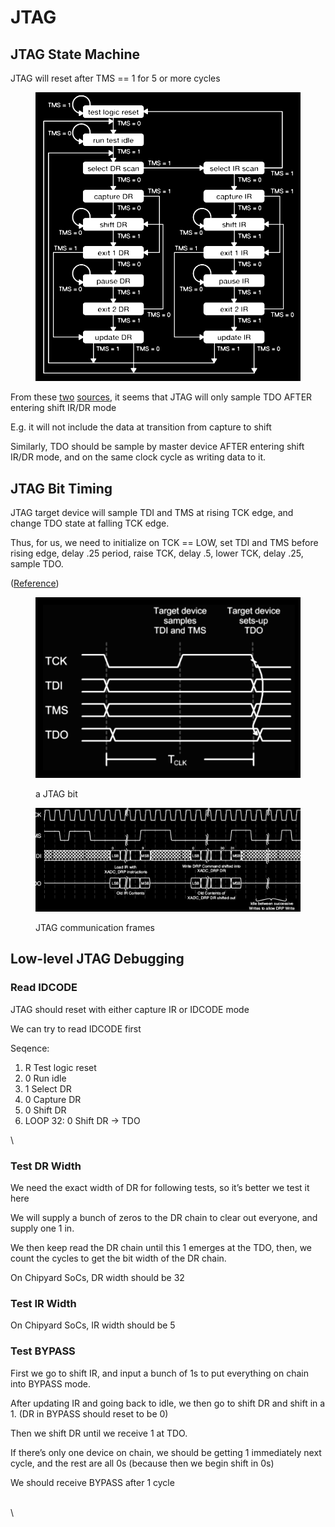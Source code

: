 # JTAG





## JTAG State Machine

JTAG will reset after TMS == 1 for 5 or more cycles

<figure><img src="../.gitbook/assets/image (2).png" alt=""><figcaption></figcaption></figure>

From these [two](https://www.fpga4fun.com/JTAG3.html) [sources](https://www2.lauterbach.com/pdf/training\_jtag.pdf), it seems that JTAG will only sample TDO AFTER entering shift IR/DR mode

E.g. it will not include the data at transition from capture to shift

Similarly, TDO should be sample by master device AFTER entering shift IR/DR mode, and on the same clock cycle as writing data to it.





## JTAG Bit Timing

JTAG target device will sample TDI and TMS at rising TCK edge, and change TDO state at falling TCK edge.

Thus, for us, we need to initialize on TCK == LOW, set TDI and TMS before rising edge, delay .25 period, raise TCK, delay .5, lower TCK, delay .25, sample TDO.

([Reference](https://developer.arm.com/documentation/dui0499/k/arm-dstream-target-interface-connections/signal-descriptions/jtag-port-timing-characteristics))



<figure><img src="../.gitbook/assets/image.png" alt=""><figcaption><p>a JTAG bit</p></figcaption></figure>



<figure><img src="../.gitbook/assets/image (1).png" alt=""><figcaption><p>JTAG communication frames</p></figcaption></figure>





## Low-level JTAG Debugging

### Read IDCODE

JTAG should reset with either capture IR or IDCODE mode

We can try to read IDCODE first

Seqence:

1. R Test logic reset
2. 0 Run idle
3. 1 Select DR
4. 0 Capture DR
5. 0 Shift DR
6. LOOP 32: 0 Shift DR -> TDO

\


### Test DR Width

We need the exact width of DR for following tests, so it’s better we test it here

We will supply a bunch of zeros to the DR chain to clear out everyone, and supply one 1 in.&#x20;

We then keep read the DR chain until this 1 emerges at the TDO, then, we count the cycles to get the bit width of the DR chain.

On Chipyard SoCs, DR width should be 32



### Test IR Width

On Chipyard SoCs, IR width should be 5



### Test BYPASS

First we go to shift IR, and input a bunch of 1s to put everything on chain into BYPASS mode.

After updating IR and going back to idle, we then go to shift DR and shift in a 1. (DR in BYPASS should reset to be 0)

Then we shift DR until we receive 1 at TDO.

If there’s only one device on chain, we should be getting 1 immediately next cycle, and the rest are all 0s (because then we begin shift in 0s)

We should receive BYPASS after 1 cycle

\
\






